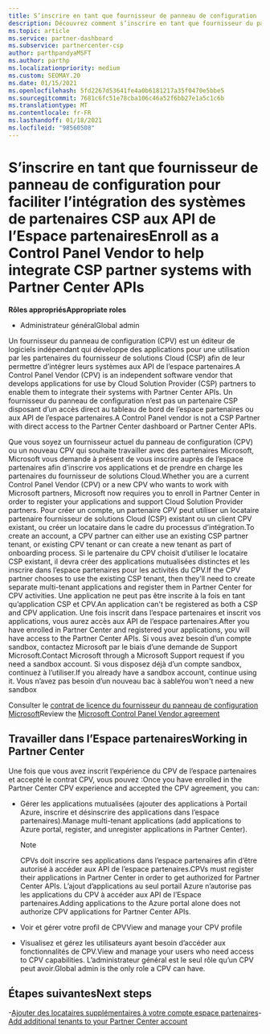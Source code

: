 ```yaml
---
title: S’inscrire en tant que fournisseur de panneau de configuration
description: Découvrez comment s’inscrire en tant que fournisseur du panneau de configuration (CPV) dans l’espace partenaires pour pouvoir mieux intégrer les systèmes partenaires CSP aux API de l’espace partenaires.
ms.topic: article
ms.service: partner-dashboard
ms.subservice: partnercenter-csp
author: parthpandyaMSFT
ms.author: parthp
ms.localizationpriority: medium
ms.custom: SEOMAY.20
ms.date: 01/15/2021
ms.openlocfilehash: 5fd2267d53641fe4a0b6181217a35f0470e5bbe5
ms.sourcegitcommit: 7681c6fc51e78cba106c46a52f6bb27e1a5c1c6b
ms.translationtype: MT
ms.contentlocale: fr-FR
ms.lasthandoff: 01/18/2021
ms.locfileid: "98560508"
---
```

# <a name="enroll-as-a-control-panel-vendor-to-help-integrate-csp-partner-systems-with-partner-center-apis"></a><span data-ttu-id="0351d-103">S’inscrire en tant que fournisseur de panneau de configuration pour faciliter l’intégration des systèmes de partenaires CSP aux API de l’Espace partenaires</span><span class="sxs-lookup"><span data-stu-id="0351d-103">Enroll as a Control Panel Vendor to help integrate CSP partner systems with Partner Center APIs</span></span>


<span data-ttu-id="0351d-104">**Rôles appropriés**</span><span class="sxs-lookup"><span data-stu-id="0351d-104">**Appropriate roles**</span></span>

- <span data-ttu-id="0351d-105">Administrateur général</span><span class="sxs-lookup"><span data-stu-id="0351d-105">Global admin</span></span>

<span data-ttu-id="0351d-106">Un fournisseur du panneau de configuration (CPV) est un éditeur de logiciels indépendant qui développe des applications pour une utilisation par les partenaires du fournisseur de solutions Cloud (CSP) afin de leur permettre d’intégrer leurs systèmes aux API de l’espace partenaires.</span><span class="sxs-lookup"><span data-stu-id="0351d-106">A Control Panel Vendor (CPV) is an independent software vendor that develops applications for use by Cloud Solution Provider (CSP) partners to enable them to integrate their systems with Partner Center APIs.</span></span> <span data-ttu-id="0351d-107">Un fournisseur du panneau de configuration n’est pas un partenaire CSP disposant d’un accès direct au tableau de bord de l’espace partenaires ou aux API de l’espace partenaires.</span><span class="sxs-lookup"><span data-stu-id="0351d-107">A Control Panel vendor is not a CSP Partner with direct access to the Partner Center dashboard or Partner Center APIs.</span></span>

<span data-ttu-id="0351d-108">Que vous soyez un fournisseur actuel du panneau de configuration (CPV) ou un nouveau CPV qui souhaite travailler avec des partenaires Microsoft, Microsoft vous demande à présent de vous inscrire auprès de l’espace partenaires afin d’inscrire vos applications et de prendre en charge les partenaires du fournisseur de solutions Cloud.</span><span class="sxs-lookup"><span data-stu-id="0351d-108">Whether you are a current Control Panel Vendor (CPV) or a new CPV who wants to work with Microsoft partners, Microsoft now requires you to enroll in Partner Center in order to register your applications and support Cloud Solution Provider partners.</span></span> <span data-ttu-id="0351d-109">Pour créer un compte, un partenaire CPV peut utiliser un locataire partenaire fournisseur de solutions Cloud (CSP) existant ou un client CPV existant, ou créer un locataire dans le cadre du processus d’intégration.</span><span class="sxs-lookup"><span data-stu-id="0351d-109">To create an account, a CPV partner can either use an existing CSP partner tenant, or existing CPV tenant or can create a new tenant as part of onboarding process.</span></span> <span data-ttu-id="0351d-110">Si le partenaire du CPV choisit d’utiliser le locataire CSP existant, il devra créer des applications mutualisées distinctes et les inscrire dans l’espace partenaires pour les activités du CPV.</span><span class="sxs-lookup"><span data-stu-id="0351d-110">If the CPV partner chooses to use the existing CSP tenant, then they'll need to create separate multi-tenant applications and register them in Partner Center for CPV activities.</span></span> <span data-ttu-id="0351d-111">Une application ne peut pas être inscrite à la fois en tant qu’application CSP et CPV.</span><span class="sxs-lookup"><span data-stu-id="0351d-111">An application can't be registered as both a CSP and CPV application.</span></span> <span data-ttu-id="0351d-112">Une fois inscrit dans l’espace partenaires et inscrit vos applications, vous aurez accès aux API de l’espace partenaires.</span><span class="sxs-lookup"><span data-stu-id="0351d-112">After you have enrolled in Partner Center and registered your applications, you will have access to the Partner Center APIs.</span></span>  <span data-ttu-id="0351d-113">Si vous avez besoin d’un compte sandbox, contactez Microsoft par le biais d’une demande de Support Microsoft.</span><span class="sxs-lookup"><span data-stu-id="0351d-113">Contact Microsoft through a Microsoft Support request if you need a sandbox account.</span></span> <span data-ttu-id="0351d-114">Si vous disposez déjà d’un compte sandbox, continuez à l’utiliser.</span><span class="sxs-lookup"><span data-stu-id="0351d-114">If you already have a sandbox account, continue using it.</span></span> <span data-ttu-id="0351d-115">Vous n’avez pas besoin d’un nouveau bac à sable</span><span class="sxs-lookup"><span data-stu-id="0351d-115">You won't need a new sandbox</span></span>

<span data-ttu-id="0351d-116">Consulter le [contrat de licence du fournisseur du panneau de configuration Microsoft](https://go.microsoft.com/fwlink/?linkid=2055198)</span><span class="sxs-lookup"><span data-stu-id="0351d-116">Review the [Microsoft Control Panel Vendor agreement](https://go.microsoft.com/fwlink/?linkid=2055198)</span></span>


## <a name="working-in-partner-center"></a><span data-ttu-id="0351d-117">Travailler dans l’Espace partenaires</span><span class="sxs-lookup"><span data-stu-id="0351d-117">Working in Partner Center</span></span>

<span data-ttu-id="0351d-118">Une fois que vous avez inscrit l’expérience du CPV de l’espace partenaires et accepté le contrat CPV, vous pouvez :</span><span class="sxs-lookup"><span data-stu-id="0351d-118">Once you have enrolled in the Partner Center CPV experience and accepted the CPV agreement, you can:</span></span>

- <span data-ttu-id="0351d-119">Gérer les applications mutualisées (ajouter des applications à Portail Azure, inscrire et désinscrire des applications dans l’espace partenaires).</span><span class="sxs-lookup"><span data-stu-id="0351d-119">Manage multi-tenant applications (add applications to Azure portal, register, and unregister applications in Partner Center).</span></span>

    >[!Note] 
    ><span data-ttu-id="0351d-120">CPVs doit inscrire ses applications dans l’espace partenaires afin d’être autorisé à accéder aux API de l’espace partenaires.</span><span class="sxs-lookup"><span data-stu-id="0351d-120">CPVs must register their applications in Partner Center in order to get authorized for Partner Center APIs.</span></span> <span data-ttu-id="0351d-121">L’ajout d’applications au seul portail Azure n’autorise pas les applications du CPV à accéder aux API de l’Espace partenaires.</span><span class="sxs-lookup"><span data-stu-id="0351d-121">Adding applications to the Azure portal alone does not authorize CPV applications for Partner Center APIs.</span></span> 

- <span data-ttu-id="0351d-122">Voir et gérer votre profil de CPV</span><span class="sxs-lookup"><span data-stu-id="0351d-122">View and manage your CPV profile</span></span> 

- <span data-ttu-id="0351d-123">Visualisez et gérez les utilisateurs ayant besoin d’accéder aux fonctionnalités de CPV.</span><span class="sxs-lookup"><span data-stu-id="0351d-123">View and manage your users who need access to CPV capabilities.</span></span> <span data-ttu-id="0351d-124">L’administrateur général est le seul rôle qu’un CPV peut avoir.</span><span class="sxs-lookup"><span data-stu-id="0351d-124">Global admin is the only role a CPV can have.</span></span>

## <a name="next-steps"></a><span data-ttu-id="0351d-125">Étapes suivantes</span><span class="sxs-lookup"><span data-stu-id="0351d-125">Next steps</span></span>

<span data-ttu-id="0351d-126">-[Ajouter des locataires supplémentaires à votre compte espace partenaires](multi-tenant-account.md)</span><span class="sxs-lookup"><span data-stu-id="0351d-126">-[Add additional tenants to your Partner Center account](multi-tenant-account.md)</span></span>